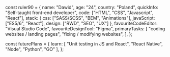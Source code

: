 const ruler90 = {
    name: "Dawid",
    age: "24",
    country: "Poland",
    quickInfo: "Self-taught front-end developer",
    code: ["HTML", "CSS", "Javascript", "React"],
    stack: {
        css: ["SASS/SCSS", "BEM", "Animations"],
        javaScript: ["ES5/6", "React"],
        design: ["RWD", "SEO", "UX"]
    },
    favouriteCodeEditor: "Visual Studio Code",
    favouriteDesignTool: "Figma",
    primaryTasks: [
    "coding websites / landing pages",
    "fixing / modifying websites",
    ],
};

const futurePlans = {
    learn: [
    "Unit testing in JS and React",
    "React Native",
    "Node",
    "Python",
    "GO"
    ],
};
